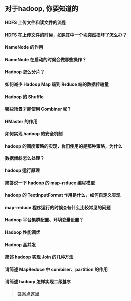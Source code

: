 ## 对于hadoop, 你要知道的
#### HDFS 上传文件和读文件的流程
#### HDFS 在上传文件的时候，如果其中一个块突然损坏了怎么办？
#### NameNode 的作用
#### NameNode 在启动的时候会做哪些操作？
#### Hadoop 怎么分片？
#### 如何减少 Hadoop Map 端到 Reduce 端的数据传输量
#### Hadoop 的 Shuffle
#### 哪些场景才能使用 Combiner 呢？
#### HMaster 的作用
#### 如何实现 hadoop 的安全机制
#### hadoop 的调度策略的实现，你们使用的是那种策略，为什么
#### 数据倾斜怎么处理？
#### hadoop 运行原理
#### 简答说一下 hadoop 的 map-reduce 编程模型
#### hadoop 的 TextInputFormat 作用是什么，如何自定义实现
#### map-reduce 程序运行的时候会有什么比较常见的问题
#### Hadoop 平台集群配置、环境变量设置？
#### Hadoop 性能调优
#### Hadoop 高并发
#### 简述 hadoop 实现 Join 的几种方法
#### 请简述 MapReduce 中 combiner、partition 的作用
#### 请简述 hadoop 怎样实现二级排序

> [答案点这里](https://blog.csdn.net/fenglei0415)

